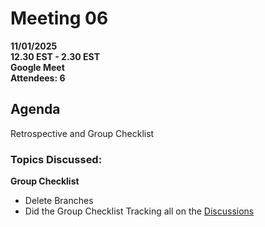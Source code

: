 
# **Meeting 06**

**11/01/2025  
12.30 EST - 2.30 EST  
Google Meet  
Attendees: 6**

## Agenda

Retrospective and Group Checklist

### **Topics Discussed:**

**Group Checklist**

+ Delete Branches 
+ Did the Group Checklist 
Tracking all on the [Discussions](https://github.com/MIT-Emerging-Talent/ET6-foundations-group-28/discussions)
<!--markdownlint-disable MD034 MD013-->


